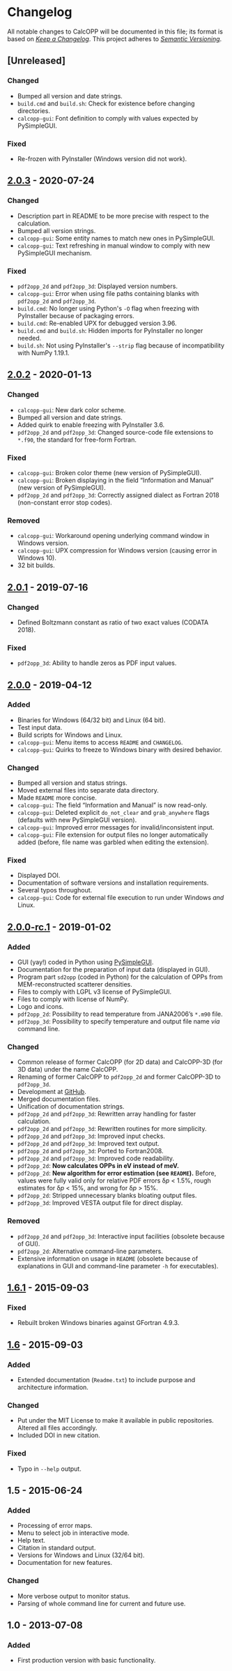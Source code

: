 # Changelog
All notable changes to CalcOPP will be documented in this file; its format is based on [*Keep a Changelog*](https://keepachangelog.com/en/1.0.0/). This project adheres to [*Semantic Versioning*](https://semver.org/spec/v2.0.0.html).

## [Unreleased]
### Changed
- Bumped all version and date strings.
- `build.cmd` and `build.sh`: Check for existence before changing directories.
- `calcopp-gui`: Font definition to comply with values expected by PySimpleGUI.

### Fixed
- Re-frozen with PyInstaller (Windows version did not work).


## [2.0.3] - 2020-07-24
### Changed
- Description part in README to be more precise with respect to the calculation.
- Bumped all version strings.
- `calcopp-gui`: Some entity names to match new ones in PySimpleGUI.
- `calcopp-gui`: Text refreshing in manual window to comply with new PySimpleGUI mechanism.

### Fixed
- `pdf2opp_2d` and `pdf2opp_3d`: Displayed version numbers.
- `calcopp-gui`: Error when using file paths containing blanks with `pdf2opp_2d` and `pdf2opp_3d`.
- `build.cmd`: No longer using Python's `-O` flag when freezing with PyInstaller because of packaging errors.
- `build.cmd`: Re-enabled UPX for debugged version 3.96.
- `build.cmd` and `build.sh`: Hidden imports for PyInstaller no longer needed.
- `build.sh`: Not using PyInstaller's `--strip` flag because of incompatibility with NumPy 1.19.1.

## [2.0.2] - 2020-01-13
### Changed
- `calcopp-gui`: New dark color scheme.
- Bumped all version and date strings.
- Added quirk to enable freezing with PyInstaller 3.6.
- `pdf2opp_2d` and `pdf2opp_3d`: Changed source-code file extensions to `*.f90`, the standard for free-form Fortran.

### Fixed
- `calcopp-gui`: Broken color theme (new version of PySimpleGUI).
- `calcopp-gui`: Broken displaying in the field “Information and Manual” (new version of PySimpleGUI).
- `pdf2opp_2d` and `pdf2opp_3d`: Correctly assigned dialect as Fortran 2018 (non-constant error stop codes).

### Removed
- `calcopp-gui`: Workaround opening underlying command window in Windows version.
- `calcopp-gui`: UPX compression for Windows version (causing error in Windows 10).
- 32 bit builds.

## [2.0.1] - 2019-07-16
### Changed
- Defined Boltzmann constant as ratio of two exact values (CODATA 2018).

### Fixed
- `pdf2opp_3d`: Ability to handle zeros as PDF input values.

## [2.0.0] - 2019-04-12
### Added
- Binaries for Windows (64/32 bit) and Linux (64 bit).
- Test input data.
- Build scripts for Windows and Linux.
- `calcopp-gui`: Menu items to access `README` and `CHANGELOG`.
- `calcopp-gui`: Quirks to freeze to Windows binary with desired behavior.

### Changed
- Bumped all version and status strings.
- Moved external files into separate data directory.
- Made `README` more concise.
- `calcopp-gui`: The field “Information and Manual” is now read-only.
- `calcopp-gui`: Deleted explicit `do_not_clear` and `grab_anywhere` flags (defaults with new PySimpleGUI version).
- `calcopp-gui`: Improved error messages for invalid/inconsistent input.
- `calcopp-gui`: File extension for output files no longer automatically added (before, file name was garbled when editing the extension).

### Fixed
- Displayed DOI.
- Documentation of software versions and installation requirements.
- Several typos throughout.
- `calcopp-gui`: Code for external file execution to run under Windows *and* Linux.

## [2.0.0-rc.1] - 2019-01-02
### Added
- GUI (yay!) coded in Python using [PySimpleGUI](https://pypi.org/project/PySimpleGUI/).
- Documentation for the preparation of input data (displayed in GUI).
- Program part `sd2opp` (coded in Python) for the calculation of OPPs from MEM-reconstructed scatterer densities.
- Files to comply with LGPL v3 license of PySimpleGUI.
- Files to comply with license of NumPy.
- Logo and icons.
- `pdf2opp_2d`: Possibility to read temperature from JANA2006’s `*.m90` file.
- `pdf2opp_3d`: Possibility to specify temperature and output file name *via* command line.

### Changed
- Common release of former CalcOPP (for 2D data) and CalcOPP-3D (for 3D data) under the name CalcOPP.
- Renaming of former CalcOPP to `pdf2opp_2d` and former CalcOPP-3D to `pdf2opp_3d`.
- Development at [GitHub](https://github.com/dewiedem/calcopp).
- Merged documentation files.
- Unification of documentation strings.
- `pdf2opp_2d` and `pdf2opp_3d`: Rewritten array handling for faster calculation.
- `pdf2opp_2d` and `pdf2opp_3d`: Rewritten routines for more simplicity.
- `pdf2opp_2d` and `pdf2opp_3d`: Improved input checks.
- `pdf2opp_2d` and `pdf2opp_3d`: Improved text output.
- `pdf2opp_2d` and `pdf2opp_3d`: Ported to Fortran2008.
- `pdf2opp_2d` and `pdf2opp_3d`: Improved code readability.
- `pdf2opp_2d`: **Now calculates OPPs in eV instead of meV.**
- `pdf2opp_2d`: **New algorithm for error estimation (see `README`).** Before, values were fully valid only for relative PDF errors δ*p* < 1.5%, rough estimates for δ*p* < 15%, and wrong for δ*p* > 15%.
- `pdf2opp_2d`: Stripped unnecessary blanks bloating output files.
- `pdf2opp_3d`: Improved VESTA output file for direct display.

### Removed
- `pdf2opp_2d` and `pdf2opp_3d`: Interactive input facilities (obsolete because of GUI).
- `pdf2opp_2d`: Alternative command-line parameters.
- Extensive information on usage in `README` (obsolete because of explanations in GUI and command-line parameter `-h` for executables).

## [1.6.1] - 2015-09-03
### Fixed
- Rebuilt broken Windows binaries against GFortran 4.9.3.

## [1.6] - 2015-09-03
### Added
- Extended documentation (`Readme.txt`) to include purpose and architecture information.

### Changed
- Put under the MIT License to make it available in public repositories. Altered all files accordingly.
- Included DOI in new citation.

### Fixed
- Typo in `--help` output.

## 1.5 - 2015-06-24
### Added
- Processing of error maps.
- Menu to select job in interactive mode.
- Help text.
- Citation in standard output.
- Versions for Windows and Linux (32/64 bit).
- Documentation for new features.

### Changed
- More verbose output to monitor status.
- Parsing of whole command line for current and future use.

## 1.0 - 2013-07-08
### Added
- First production version with basic functionality.

[2.0.3]: https://github.com/dewiedem/calcopp/releases/tag/v2.0.3
[2.0.2]: https://github.com/dewiedem/calcopp/releases/tag/v2.0.2
[2.0.1]: https://github.com/dewiedem/calcopp/releases/tag/v2.0.1
[2.0.0]: https://github.com/dewiedem/calcopp/releases/tag/v2.0.0
[2.0.0-rc.1]: https://github.com/dewiedem/calcopp/releases/tag/v2.0.0-rc.1
[1.6.1]: https://doi.org/10.6084/m9.figshare.1461721.v4
[1.6]: https://doi.org/10.6084/m9.figshare.1461721.v2
